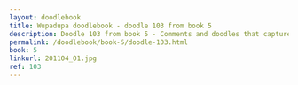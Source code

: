 ```yaml
---
layout: doodlebook
title: Wupadupa doodlebook - doodle 103 from book 5
description: Doodle 103 from book 5 - Comments and doodles that capture the essence of this event  
permalink: /doodlebook/book-5/doodle-103.html
book: 5
linkurl: 201104_01.jpg
ref: 103
---	  
```

																																																																							